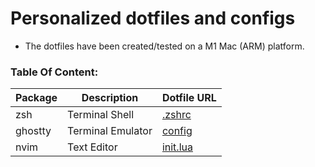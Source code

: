 # Personalized dotfiles and configs
- The dotfiles have been created/tested on a M1 Mac (ARM) platform.

### Table Of Content:
| Package | Description | Dotfile URL |
| --- | --- | --- |
| zsh | Terminal Shell | [.zshrc](/terminal/zsh/.zshrc "zshrc file") |
| ghostty | Terminal Emulator | [config](/terminal/ghostty/config "config file") |
| nvim | Text Editor | [init.lua](/terminal/nvim/ "init file") |
